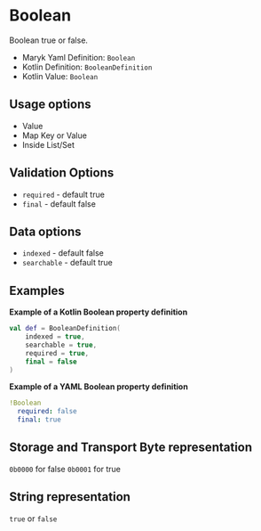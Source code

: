 # Boolean
Boolean true or false.

- Maryk Yaml Definition: `Boolean`
- Kotlin Definition: `BooleanDefinition`
- Kotlin Value: `Boolean`

## Usage options
- Value
- Map Key or Value
- Inside List/Set

## Validation Options
- `required` - default true
- `final` - default false

## Data options
- `indexed` - default false
- `searchable` - default true

## Examples

**Example of a Kotlin Boolean property definition**
```kotlin
val def = BooleanDefinition(
    indexed = true,
    searchable = true,
    required = true,
    final = false
)
```

**Example of a YAML Boolean property definition**
```yaml
!Boolean
  required: false
  final: true
```

## Storage and Transport Byte representation
`0b0000` for false `0b0001` for true

## String representation
`true` or `false`
